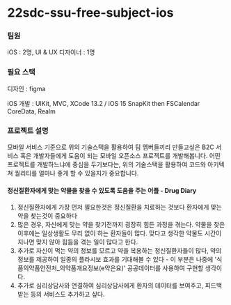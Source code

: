 # 22sdc-ssu-free-subject-ios
### **팀원**

iOS : 2명, UI & UX 디자이너 : 1명

### **필요 스택**

디자인 : 
figma

iOS 개발 : 
UIKit, MVC,
XCode 13.2 / iOS 15
SnapKit
then
FSCalendar
CoreData, Realm

### **프로젝트 설명**

모바일 서비스 기준으로 위의 기술스택을 활용하여 팀 멤버들끼리 만들고싶은 B2C 서비스 혹은 개발자들에게 도움이 되는 모바일 오픈소스 프로젝트를 개발해봅니다.
어떤 프로젝트를 개발하느냐에 중심을 두기보다는, 위의 기술스택을 활용하여 코드와 아키텍쳐 퀄리티를 얼마나 좋게 할 수 있을지가 중요합니다.

#### 정신질환자에게 맞는 약물을 찾을 수 있도록 도움을 주는 어플 - Drug Diary

1. 정신질환자에게 가장 먼저 필요한것은 정신질환을 치료하는 것보다 환자에게 맞는 약을 찾는것이 중요하다
2. 많은 경우, 자신에게 맞는 약을 찾기전까지 굉장히 힘든 과정을 겪는다. 약물을 찾은 이후에는 일상생활도 무리 없이 하는 환자들이 많다. 맞다고 생각한 약물도 시간이 지나면 맞지 않아 힘듬을 겪는 일이 많다고 한다. 
3. 추가로 자신이 먹는 약의 정보를 모르고 약을 복용하는 정신질환자들이 많다, 약의 정보를 제공하여 일종의 플라시보 효과를 기대해볼 수 있다 - 이 부분은 나중에 '식품의약품안전처_의약품개요정보(e약은요)' 공공데이터를 사용하여 구현할 생각이다.
4. 추가로 심리상담사와 연결하여 심리상담사에게 환자의 데이터를 보여주고, 피드백 받는 등의 서비스도 추가하고 싶다.
